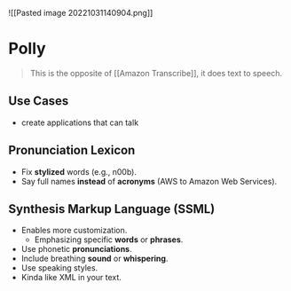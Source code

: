 ![[Pasted image 20221031140904.png]]
# Polly
>This is the opposite of [[Amazon Transcribe]], it does text to speech.

## Use Cases
- create applications that can talk

## Pronunciation Lexicon
- Fix **stylized** words (e.g., n00b).
- Say full names **instead** of **acronyms** (AWS to Amazon Web Services).

## Synthesis Markup Language (SSML)
- Enables more customization.
	- Emphasizing specific **words** or **phrases**.
- Use phonetic **pronunciations**.
- Include breathing **sound** or **whispering**.
- Use speaking styles.
- Kinda like XML in your text.